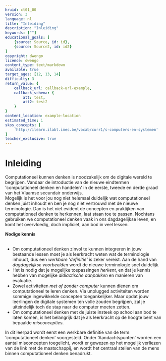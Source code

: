 ```yaml
---
hruid: ct01_00
version: 3
language: nl
title: "Inleiding"
description: "Inleiding"
keywords: [""]
educational_goals: [
    {source: Source, id: id}, 
    {source: Source2, id: id2}
]
copyright: dwengo
licence: dwengo
content_type: text/markdown
available: true
target_ages: [12, 13, 14]
difficulty: 3
return_value: {
    callback_url: callback-url-example,
    callback_schema: {
        att: test,
        att2: test2
    }
}
content_location: example-location
estimated_time: 1
skos_concepts: [
    'http://ilearn.ilabt.imec.be/vocab/curr1/s-computers-en-systemen'
]
teacher_exclusive: true
---
```

# Inleiding
Computationeel kunnen denken is noodzakelijk om de digitale wereld te begrijpen. Vandaar de introductie van de nieuwe eindtermen 'computationeel denken en handelen' in de eerste, tweede en derde graad van het Vlaamse secundair onderwijs. <br>
Mogelijk is het voor jou nog niet helemaal duidelijk wat computationeel denken juist inhoudt en ben je nog niet vertrouwd met de nieuwe terminologie. Dan is het niet evident de concepten en praktijken van computationeel denken te herkennen, laat staan toe te passen. Nochtans gebruiken we computationeel denken vaak in ons dagdagelijkse leven, en komt het overvloedig, doch impliciet, aan bod in veel lessen. 

<div class="alert alert-box alert-success">
    <strong>Nodige kennis</strong><br>
    <br>
    <ul>
        <li>Om computationeel denken zinvol te kunnen integreren in jouw bestaande lessen moet je als leerkracht weten wat de terminologie inhoudt, dus een <em>werkbare 'definitie'</em> is zeker vereist. Aan de hand van <em>dagdagelijkse voorbeelden</em> wordt de nieuwe terminologie snel duidelijk.</li>
        <li>Het is nodig dat je mogelijke toepassingen <em>herkent</em>, en dat je kennis hebben van mogelijke <em>didiactische aanpakken</em> en manieren van evaluatie.</li>
        <li>Zowel activiteiten <em>met of zonder computer</em> kunnen dienen om computationeel te leren denken. Via unplugged activiteiten worden sommige ingewikkelde concepten toegankelijker. Maar opdat jouw leerlingen de digitale systemen ten volle zouden begrijpen, zal je uiteindelijk toch de stap naar de computer moeten zetten.</li>
        <li>Om computationeel denken met de juiste insteek op school aan bod te laten komen, is het belangrijk dat je als leerkracht op de hoogte bent van bepaalde <em>misconcepties</em>.</li>
    </ul>
</div>
In dit leerpad wordt eerst een werkbare definitie van de term 'computationeel denken' voorgesteld.  Onder 'Aandachtspunten' worden een aantal misconcepten toegelicht, wordt er gewezen op het mogelijk verliezen van de link met de maatschappij, en wordt het centraal stellen van de mens binnen computationeel denken benadrukt. 

